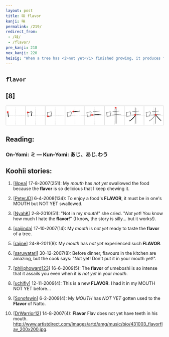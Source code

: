 ```yaml
---
layout: post
title: 味 flavor
kanji: 味
permalink: /219/
redirect_from:
 - /味/
 - /flavor/
pre_kanji: 218
nex_kanji: 220
heisig: "When a tree has <i>not yet</i> finished growing, it produces fruit with a full <b>flavor</b>. When the official taster (the professional <i>mouth</i> to the left) determines that full flavor has been reached, the tree is pruned back so that it remains permanently <i>not yet</i> grown. A neat little agricultural trick and an easy to way see the sense of <b>flavor</b> hidden in this character."
---
```


## `flavor`

## [8]

<div class="stroke"><img src="../images/E591B3.png" /></div>

## Reading:

### On-Yomi: ミ &mdash; Kun-Yomi: あじ、あじ.わう

## Koohii stories:

1) [<a href="http://kanji.koohii.com/profile/lilpea">lilpea</a>] 17-8-2007(251): My <em>mouth</em> has <em>not yet</em> swallowed the food because the<strong> flavor</strong> is so delicious that I keep chewing it. 

2) [<a href="http://kanji.koohii.com/profile/PeterJD">PeterJD</a>] 6-4-2008(134): To enjoy a food&#039;s<strong> FLAVOR</strong>, it must be in one&#039;s MOUTH but NOT YET swallowed. 

3) [<a href="http://kanji.koohii.com/profile/NyahK">NyahK</a>] 2-8-2010(51): &quot;Not in my <em>mouth</em>!&quot; she cried. &quot;<em>Not yet</em>! You know how much I hate the<strong> flavor</strong>!&quot; (I know, the story is silly... but it works!). 

4) [<a href="http://kanji.koohii.com/profile/gaijinda">gaijinda</a>] 17-10-2007(14): My <em>mouth</em> is <em>not yet</em> ready to taste the<strong> flavor</strong> of a tree. 

5) [<a href="http://kanji.koohii.com/profile/raijne">raijne</a>] 24-8-2011(8): My <em>mouth</em> has <em>not yet</em> experienced such<strong> FLAVOR</strong>. 

6) [<a href="http://kanji.koohii.com/profile/saruwatari">saruwatari</a>] 30-12-2007(8): Before dinner, flavours in the kitchen are amazing, but the cook says: &quot;Not yet! Don&#039;t put it in your mouth yet!&quot;. 

7) [<a href="http://kanji.koohii.com/profile/philiphoward123">philiphoward123</a>] 16-6-2009(5): The<strong> flavor</strong> of umeboshi is so intense that it assails you even when it is <em>not yet</em> in your <em>mouth</em>. 

8) [<a href="http://kanji.koohii.com/profile/uchifly">uchifly</a>] 12-11-2009(4): This is a new<strong> FLAVOR</strong>. I had it in my MOUTH NOT YET before... 

9) [<a href="http://kanji.koohii.com/profile/Sonofswin">Sonofswin</a>] 6-2-2009(4): My <em>MOUTH</em> has <em>NOT YET</em> gotten used to the <strong>Flavor</strong> of Natto. 

10) [<a href="http://kanji.koohii.com/profile/DrWarrior12">DrWarrior12</a>] 14-8-2007(4): <strong>Flavor</strong> Flav does not yet have teeth in his mouth. <a href="http://www.artistdirect.com/Images/artd/amg/music/bio/431003_flavorflav_200x200.jpg">http://www.artistdirect.com/Images/artd/amg/music/bio/431003_flavorflav_200x200.jpg</a>. 
